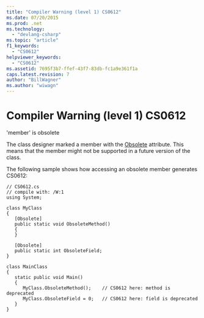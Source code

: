 ```yaml
---
title: "Compiler Warning (level 1) CS0612"
ms.date: 07/20/2015
ms.prod: .net
ms.technology: 
  - "devlang-csharp"
ms.topic: "article"
f1_keywords: 
  - "CS0612"
helpviewer_keywords: 
  - "CS0612"
ms.assetid: 7695f3b7-ffef-43f7-83db-fc1a9e361f1a
caps.latest.revision: 7
author: "BillWagner"
ms.author: "wiwagn"
---
```

# Compiler Warning (level 1) CS0612
'member' is obsolete  
  
 The class designer marked a member with the [Obsolete](http://msdn.microsoft.com/library/05e99cd0-bda6-4f79-a890-1ca093b4b488) attribute. This means that the member might not be supported in a future version of the class.  
  
 The following sample shows how accessing an obsolete member generates CS0612:  
  
```  
// CS0612.cs  
// compile with: /W:1  
using System;  
  
class MyClass  
{  
   [Obsolete]  
   public static void ObsoleteMethod()  
   {  
   }  
  
   [Obsolete]  
   public static int ObsoleteField;  
}  
  
class MainClass  
{  
   static public void Main()  
   {  
      MyClass.ObsoleteMethod();    // CS0612 here: method is deprecated  
      MyClass.ObsoleteField = 0;   // CS0612 here: field is deprecated  
   }  
}  
```
